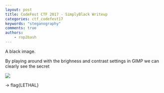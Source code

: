 ```yaml
---
layout: post
title: CodeFest CTF 2017 - SimplyBlack Writeup
categories: ctf_codefest17
keywords: "steganography"
comments: true
authors:
    - rop2bash
---
```


A black image.

By playing around with the brighness and contrast settings in GIMP we can clearly see the secret

<img class="medium_img" src="{{ site-url }}/assets/codefest17/simplyblack.png">

-> flag{LETHAL}
